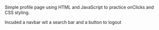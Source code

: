 Simple profile page using HTML and JavaScript to practice onClicks and CSS styling. 

Incuded a navbar wit a search bar and a button to logout
